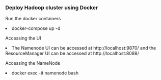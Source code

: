 ### Deploy Hadoop cluster using Docker
Run the docker containers
<li> docker-compose up -d </li>

Accessing the UI
<li> The Namenode UI can be accessed at http://localhost:9870/ and the ResourceManager UI can be accessed at http://localhost:8088/ </li>

Accessing the NameNode
<li> docker exec -it namenode bash </li>